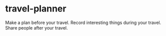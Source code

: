 # travel-planner
Make a plan before your travel. Record interesting things during your travel. Share people after your travel.
